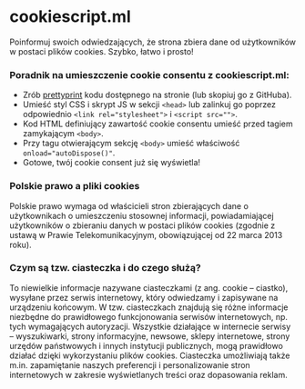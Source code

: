 # cookiescript.ml
Poinformuj swoich odwiedzających, że strona zbiera dane od użytkowników w postaci plików cookies. Szybko, łatwo i prosto!

### Poradnik na umieszczenie cookie consentu z cookiescript.ml:
- Zrób [prettyprint](https://webformatter.com/html) kodu dostępnego na stronie (lub skopiuj go z GitHuba).
- Umieść styl CSS i skrypt JS w sekcji `<head>` lub zalinkuj go poprzez odpowiednio `<link rel="stylesheet">` i `<script src="">`.
- Kod HTML definiujący zawartość cookie consentu umieść przed tagiem zamykającym `<body>`.
- Przy tagu otwierającym sekcję `<body>` umieść właściwość `onload="autoDispose()"`.
- Gotowe, twój cookie consent już się wyświetla!

### Polskie prawo a pliki cookies
Polskie prawo wymaga od właścicieli stron zbierających dane o użytkownikach o umieszczeniu stosownej informacji, powiadamiającej użytkowników o zbieraniu danych w postaci plików cookies (zgodnie z ustawą w Prawie Telekomunikacyjnym, obowiązującej od 22 marca 2013 roku).

### Czym są tzw. ciasteczka i do czego służą?
To niewielkie informacje nazywane ciasteczkami (z ang. cookie – ciastko), wysyłane przez serwis internetowy, który odwiedzamy i zapisywane na urządzeniu końcowym. W tzw. ciasteczkach znajdują się różne informacje niezbędne do prawidłowego funkcjonowania serwisów internetowych, np. tych wymagających autoryzacji. Wszystkie działające w internecie serwisy – wyszukiwarki, strony informacyjne, newsowe, sklepy internetowe, strony urzędów państwowych i innych instytucji publicznych, mogą prawidłowo działać dzięki wykorzystaniu plików cookies. Ciasteczka umożliwiają także m.in. zapamiętanie naszych preferencji i personalizowanie stron internetowych w zakresie wyświetlanych treści oraz dopasowania reklam.

